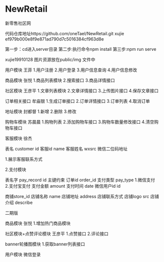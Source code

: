 # NewRetail
新零售社区网

代码仓库地址https://github.com/oneTael/NewRetail.git
xujie ef979b000e8f9e871ad790d7c5016384cf963d8e

第一步：cd进入server目录
第二步:执行命令npm install
第三步:npm run serve

xujie19910128
图片资源放在public/img 文件中 


用户模块 王菲
1.用户注册
2.用户登录
3.用户信息查询
4.用户信息修改


商品模块 张悦
1.商品列表模块
2.搜索接口
3.商品详情接口


社区模块 王彦平
1.文章列表模块
2.文章详情接口
3.上传图片接口
4.保存文章接口


订单相关接口 牟庙银
1.生成订单接口
2.订单详情接口
3.订单列表
4.取消订单


地址模块 封都督
1.新增
2.删除
3.修改


购物车模块 苏晨晨
1.购物列表
2.添加购物车接口
3.购物车数量修改接口
4.清空购物车接口


客服模块 徐杰

表名 customer
id   客服id
name 客服姓名
wxsrc 微信二位码地址


1.展示客服联系方式


2.支付模块

表名字     pay_record
id         主键约束
订单id     order_id
支付类型    pay_type  1.微信支付  2.支付宝支付
支付金额    amount
支付时间    date
微信用户id  id 

商铺store_id
店铺名称 name
店铺地址 address
店铺联系方式
店铺logo src
店铺介绍 describe


二期版

商品模块 张悦
1.增加热门商品模块

社区模块+点赞评论模块 王彦平
1.点赞接口
2.评论接口


banner轮播图模块 
1.获取banner列表接口

用户模块
微信登录











